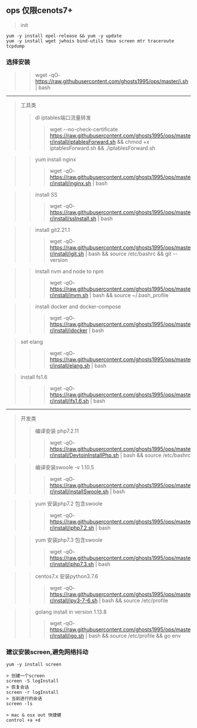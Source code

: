 ## ops 仅限cenots7+
> init
```text
yum -y install epel-release && yum -y update
yum -y install wget jwhois bind-utils tmux screen mtr traceroute tcpdump
```

### 选择安装

>> wget -qO- https://raw.githubusercontent.com/ghosts1995/ops/master/i.sh | bash
***


> 工具类
>> dl iptables端口流量转发
>>> wget --no-check-certificate https://raw.githubusercontent.com/ghosts1995/ops/master/install/iptablesForward.sh && chmod +x iptablesForward.sh && ./iptablesForward.sh

>> yum install nginx
>>> wget -qO- https://raw.githubusercontent.com/ghosts1995/ops/master/install/inginx.sh | bash

>> install SS
>>> wget -qO- https://raw.githubusercontent.com/ghosts1995/ops/master/install/ssInstall.sh | bash

>> install git2.21.1
>>> wget -qO- https://raw.githubusercontent.com/ghosts1995/ops/master/install/igit.sh | bash && source /etc/bashrc && git --version

>> install nvm and node to npm
>>> wget -qO- https://raw.githubusercontent.com/ghosts1995/ops/master/install/invm.sh | bash && source ~/.bash_profile


>> install docker and docker-compose
>>> wget -qO- https://raw.githubusercontent.com/ghosts1995/ops/master/install/idocker | bash

> set elang
>>> wget -qO- https://raw.githubusercontent.com/ghosts1995/ops/master/install/elang.sh | bash


> install fs1.6
>>> wget -qO- https://raw.githubusercontent.com/ghosts1995/ops/master/install/ifs1.6.sh | bash

***

> 开发类
>> 编译安装 php7.2.11
>>> wget -qO- https://raw.githubusercontent.com/ghosts1995/ops/master/install/DevtoinInstallPhp.sh | bash && source /etc/bashrc

>> 编译安装swoole -v 1.10.5
>>> wget -qO- https://raw.githubusercontent.com/ghosts1995/ops/master/install/installSwoole.sh | bash

>> yum 安装php7.2 包含swoole
>>> wget -qO- https://raw.githubusercontent.com/ghosts1995/ops/master/install/iphp7.2.sh | bash

>> yum 安装php7.3 包含swoole
>>> wget -qO- https://raw.githubusercontent.com/ghosts1995/ops/master/install/iphp7.3.sh | bash

>> centos7.x 安装python3.7.6
>>> wget -qO- https://raw.githubusercontent.com/ghosts1995/ops/master/install/ipy3-7-6.sh | bash && source /etc/profile

>> golang install in version 1.13.8
>>> wget -qO- https://raw.githubusercontent.com/ghosts1995/ops/master/install/igo.sh | bash && source /etc/profile && go env


### 建议安装screen,避免网络抖动

````text
yum -y install screen

> 创建一个screen
screen -S logInstall
> 恢复会话
screen -r logInstall
> 当前进行的会话
screen -ls

> mac & osx out 快捷健
control +a +d
```` 


